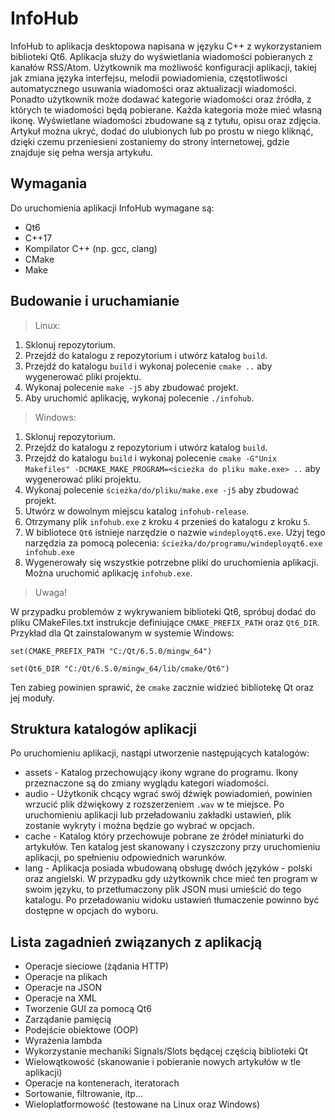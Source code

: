 # InfoHub

InfoHub to aplikacja desktopowa napisana w języku C++ z wykorzystaniem biblioteki Qt6. Aplikacja służy do wyświetlania wiadomości pobieranych z kanałów RSS/Atom. Użytkownik ma możliwość konfiguracji aplikacji, takiej jak zmiana języka interfejsu, melodii powiadomienia, częstotliwości automatycznego usuwania wiadomości oraz aktualizacji wiadomości. Ponadto użytkownik może dodawać kategorie wiadomości oraz źródła, z których te wiadomości będą pobierane. Każda kategoria może mieć własną ikonę. Wyświetlane wiadomości zbudowane są z tytułu, opisu oraz zdjęcia. Artykuł można ukryć, dodać do ulubionych lub po prostu w niego kliknąć, dzięki czemu przeniesieni zostaniemy do strony internetowej, gdzie znajduje się pełna wersja artykułu.

## Wymagania

Do uruchomienia aplikacji InfoHub wymagane są:

- Qt6
- C++17
- Kompilator C++ (np. gcc, clang)
- CMake
- Make

## Budowanie i uruchamianie

>Linux:

1. Sklonuj repozytorium.
2. Przejdź do katalogu z repozytorium i utwórz katalog `build`.
3. Przejdź do katalogu `build` i wykonaj polecenie `cmake ..` aby wygenerować pliki projektu.
4. Wykonaj polecenie `make -j5` aby zbudować projekt.
5. Aby uruchomić aplikację, wykonaj polecenie `./infohub`.

>Windows:

1. Sklonuj repozytorium.
2. Przejdź do katalogu z repozytorium i utwórz katalog `build`.
3. Przejdź do katalogu `build` i wykonaj polecenie `cmake -G"Unix Makefiles" -DCMAKE_MAKE_PROGRAM=<ścieżka do pliku make.exe> ..` aby wygenerować pliki projektu.
4. Wykonaj polecenie `ścieżka/do/pliku/make.exe -j5` aby zbudować projekt. 
5. Utwórz w dowolnym miejscu katalog `infohub-release`.
6. Otrzymany plik `infohub.exe` z kroku `4` przenieś do katalogu z kroku `5`.
7. W bibliotece `Qt6` istnieje narzędzie o nazwie `windeployqt6.exe`. Użyj tego narzędzia za pomocą polecenia: `ścieżka/do/programu/windeployqt6.exe infohub.exe`
8. Wygenerowały się wszystkie potrzebne pliki do uruchomienia aplikacji. Można uruchomić aplikację `infohub.exe`.

>Uwaga!

W przypadku problemów z wykrywaniem biblioteki Qt6, spróbuj dodać do pliku CMakeFiles.txt instrukcje definiujące `CMAKE_PREFIX_PATH` oraz `Qt6_DIR`. Przykład dla Qt zainstalowanym w systemie Windows:

`set(CMAKE_PREFIX_PATH "C:/Qt/6.5.0/mingw_64")`

`set(Qt6_DIR "C:/Qt/6.5.0/mingw_64/lib/cmake/Qt6")`

Ten zabieg powinien sprawić, że `cmake` zacznie widzieć bibliotekę Qt oraz jej moduły. 

## Struktura katalogów aplikacji

Po uruchomieniu aplikacji, nastąpi utworzenie następujących katalogów:

- assets - Katalog przechowujący ikony wgrane do programu. Ikony przeznaczone są do zmiany wyglądu kategori wiadomości.
- audio - Użytkonik chcący wgrać swój dźwięk powiadomień, powinien wrzucić plik dźwiękowy z rozszerzeniem `.wav` w te miejsce. Po uruchomieniu aplikacji lub przeładowaniu zakładki ustawień, plik zostanie wykryty i można będzie go wybrać w opcjach.
- cache - Katalog który przechowuje pobrane ze źródeł miniaturki do artykułów. Ten katalog jest skanowany i czyszczony przy uruchomieniu aplikacji, po spełnieniu odpowiednich warunków.
- lang - Aplikacja posiada wbudowaną obsługę dwóch języków - polski oraz angielski. W przypadku gdy użytkownik chce mieć ten program w swoim języku, to przetłumaczony plik JSON musi umieścić do tego katalogu. Po przeładowaniu widoku ustawień tłumaczenie powinno być dostępne w opcjach do wyboru. 


## Lista zagadnień związanych z aplikacją
- Operacje sieciowe (żądania HTTP)
- Operacje na plikach
- Operacje na JSON
- Operacje na XML
- Tworzenie GUI za pomocą Qt6
- Zarządanie pamięcią
- Podejście obiektowe (OOP)
- Wyrażenia lambda
- Wykorzystanie mechaniki Signals/Slots będącej częścią biblioteki Qt
- Wielowątkowość (skanowanie i pobieranie nowych artykułów w tle aplikacji)
- Operacje na kontenerach, iteratorach
- Sortowanie, filtrowanie, itp...
- Wieloplatformowość (testowane na Linux oraz Windows)